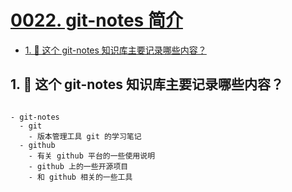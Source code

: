 # [0022. git-notes 简介](https://github.com/Tdahuyou/TNotes.git-notes/tree/main/notes/0022.%20git-notes%20%E7%AE%80%E4%BB%8B)

<!-- region:toc -->

- [1. 🤔 这个 git-notes 知识库主要记录哪些内容？](#1--这个-git-notes-知识库主要记录哪些内容)

<!-- endregion:toc -->

## 1. 🤔 这个 git-notes 知识库主要记录哪些内容？

```markmap

- git-notes
  - git
    - 版本管理工具 git 的学习笔记
  - github
    - 有关 github 平台的一些使用说明
    - github 上的一些开源项目
    - 和 github 相关的一些工具

```
